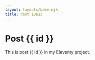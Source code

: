 ```yaml
---
layout: layouts/base.njk
title: Post 10613
---
```


# Post {{ id }}

This is post {{ id }} in my Eleventy project.
